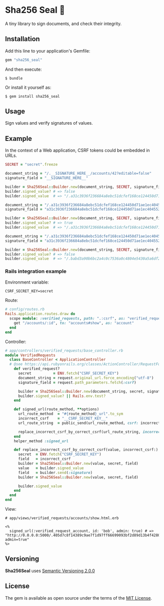# Sha256 Seal 🔏

A tiny library to sign documents, and check their integrity.

## Installation

Add this line to your application's Gemfile:

```ruby
gem "sha256_seal"
```

And then execute:

    $ bundle

Or install it yourself as:

    $ gem install sha256_seal

## Usage

Sign values and verify signatures of values.

## Example

In the context of a Web application, CSRF tokens could be embedded in URLs.

```ruby
SECRET = "secret".freeze

document_string = "/.__SIGNATURE_HERE__/accounts/42?editable=false"
signature_field = "__SIGNATURE_HERE__"

builder = Sha256Seal::Builder.new(document_string, SECRET, signature_field)
builder.signed_value? # => false
builder.signed_value  # => "/.a31c3936f236684a8ebc51dcfef168ce124450d71ae1ec404552ec9e0090a8db/accounts/42?editable=false"

document_string = "/.a31c3936f236684a8ebc51dcfef168ce124450d71ae1ec404552ec9e0090a8db/accounts/42?editable=false"
signature_field = "a31c3936f236684a8ebc51dcfef168ce124450d71ae1ec404552ec9e0090a8db"

builder = Sha256Seal::Builder.new(document_string, SECRET, signature_field)
builder.signed_value? # => true
builder.signed_value  # => "/.a31c3936f236684a8ebc51dcfef168ce124450d71ae1ec404552ec9e0090a8db/accounts/42?editable=false"

document_string = "/.a31c3936f236684a8ebc51dcfef168ce124450d71ae1ec404552ec9e0090a8db/accounts/42?editable=true"
signature_field = "a31c3936f236684a8ebc51dcfef168ce124450d71ae1ec404552ec9e0090a8db"

builder = Sha256Seal::Builder.new(document_string, SECRET, signature_field)
builder.signed_value? # => false
builder.signed_value  # => "/.babd3a90b6bc2a4c0c7536a0c4804e5430a5a6df27d223c0f0102edb231de590/accounts/42?editable=true"
```

### Rails integration example

Environment variable:

```txt
CSRF_SECRET_KEY=secret
```

Route:

```ruby
# config/routes.rb
Rails.application.routes.draw do
  scope module: :verified_requests, path: ".:csrf", as: "verified_request" do
    get "/accounts/:id", to: "accounts#show", as: "account"
  end
end
```

Controller:

```ruby
# app/controllers/verified_requests/base_controller.rb
module VerifiedRequests
  class BaseController < ApplicationController
  # @see https://api.rubyonrails.org/classes/ActionController/RequestForgeryProtection.html#method-i-verified_request-3F
    def verified_request?
      secret          = ENV.fetch("CSRF_SECRET_KEY")
      document_string = request.original_url.force_encoding("utf-8")
      signature_field = request.path_parameters.fetch(:csrf)

      builder = Sha256Seal::Builder.new(document_string, secret, signature_field)
      builder.signed_value? || Rails.env.test?
    end

    def signed_url(route_method, **options)
      url_route_method  = "#{route_method}_url".to_sym
      incorrect_csrf    = "__CSRF_SECRET_KEY__"
      url_route_string  = public_send(url_route_method, csrf: incorrect_csrf, **options)

      replace_incorrect_csrf_by_correct_csrf(url_route_string, incorrect_csrf: incorrect_csrf)
    end
    helper_method :signed_url

    def replace_incorrect_csrf_by_correct_csrf(value, incorrect_csrf:)
      secret  = ENV.fetch("CSRF_SECRET_KEY")
      field   = incorrect_csrf
      builder = Sha256Seal::Builder.new(value, secret, field)
      value   = builder.signed_value
      field   = builder.send(:signature)
      builder = Sha256Seal::Builder.new(value, secret, field)

      builder.signed_value
    end
  end
end
```

View:

```erb
# app/views/verified_requests/accounts/show.html.erb

<%
  signed_url(:verified_request_account, id: 'bob', admin: true) # => "http://0.0.0.0:5000/.405d7c8f14389c9ae7f1d97ff66699093bf2d89d13b4f4280a35d62f9e616259/accounts/bob?admin=true"
%>
```

## Versioning

__Sha256Seal__ uses [Semantic Versioning 2.0.0](https://semver.org/)

## License

The gem is available as open source under the terms of the [MIT License](https://opensource.org/licenses/MIT).
